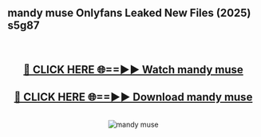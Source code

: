 <h2>mandy muse Onlyfans Leaked New Files (2025) s5g87</h2>
<br>
<div align="center">
<h2><a href="https://mediafiles.top/mandy_muse&ref=git" rel="nofollow">🔴 CLICK HERE 🌐==►► Watch mandy muse</a></h2>
<h2><a href="https://mediafiles.top/mandy_muse&ref=git" rel="nofollow">🔴 CLICK HERE 🌐==►► Download mandy muse</a></h2>
<br>
<a href="https://mediafiles.top/mandy_muse&ref=git" rel="nofollow" data-target="animated-image.originalLink"><img src="https://i.ibb.co.com/xMMVF88/686577567.gif" alt="mandy muse" style="max-width: 100%; display: inline-block;" data-target="animated-image.originalImage"></a>
</div>
<br>
<br>